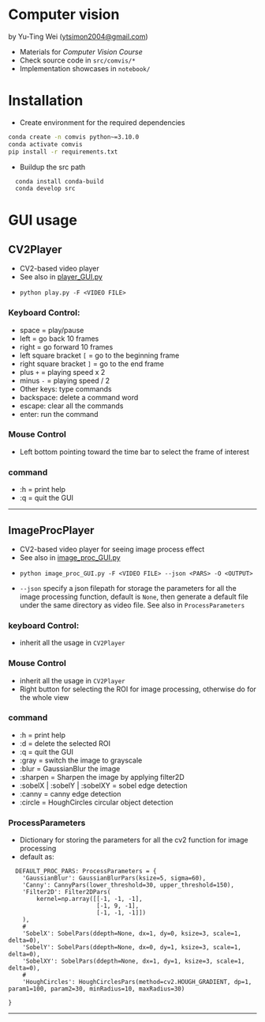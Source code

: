 Computer vision
======== 
by Yu-Ting Wei (ytsimon2004@gmail.com)

- Materials for *Computer Vision Course*
- Check source code in `src/comvis/*`
- Implementation showcases in `notebook/`


# Installation

- Create environment for the required dependencies

```bash
conda create -n comvis python~=3.10.0
conda activate comvis
pip install -r requirements.txt
```

- Buildup the src path

```bash
  conda install conda-build
  conda develop src
```

# GUI usage
## CV2Player 
- CV2-based video player 
- See also in [player_GUI.py](./src/comvis/gui/player_GUI.py)
- ~~~
  python play.py -F <VIDEO FILE>
  ~~~
### Keyboard Control:
- space = play/pause
- left = go back 10 frames
- right = go forward 10 frames
- left square bracket `[` = go to the beginning frame
- right square bracket `]` = go to the end frame
- plus `+` = playing speed x 2
- minus `-` = playing speed / 2
- Other keys: type commands
- backspace: delete a command word
- escape: clear all the commands
- enter: run the command

### Mouse Control
- Left bottom pointing toward the time bar to select the frame of interest

### command
- :h = print help
- :q = quit the GUI
  
-----------------------

## ImageProcPlayer
- CV2-based video player for seeing image process effect
- See also in [image_proc_GUI.py](./src/comvis/gui/image_proc_GUI.py)
- ~~~
  python image_proc_GUI.py -F <VIDEO FILE> --json <PARS> -O <OUTPUT>
  ~~~
- `--json` specify a json filepath for storage the parameters for all the image processing function,
    default is `None`, then generate a default file under the same directory as video file. See also in `ProcessParameters`

### keyboard Control:
- inherit all the usage in `CV2Player`
  
### Mouse Control
- inherit all the usage in `CV2Player`
- Right button for selecting the ROI for image processing, otherwise do for the whole view

### command
- :h = print help
- :d = delete the selected ROI
- :q = quit the GUI
- :gray = switch the image to grayscale
- :blur = GaussianBlur the image 
- :sharpen = Sharpen the image by applying filter2D
- :sobelX | :sobelY | :sobelXY = sobel edge detection
- :canny = canny edge detection
- :circle = HoughCircles circular object detection

### ProcessParameters
- Dictionary for storing the parameters for all the cv2 function for image processing 
- default as:
~~~
  DEFAULT_PROC_PARS: ProcessParameters = {
    'GaussianBlur': GaussianBlurPars(ksize=5, sigma=60),
    'Canny': CannyPars(lower_threshold=30, upper_threshold=150),
    'Filter2D': Filter2DPars(
        kernel=np.array([[-1, -1, -1],
                         [-1, 9, -1],
                         [-1, -1, -1]])
    ),
    #
    'SobelX': SobelPars(ddepth=None, dx=1, dy=0, ksize=3, scale=1, delta=0),
    'SobelY': SobelPars(ddepth=None, dx=0, dy=1, ksize=3, scale=1, delta=0),
    'SobelXY': SobelPars(ddepth=None, dx=1, dy=1, ksize=3, scale=1, delta=0),
    #
    'HoughCircles': HoughCirclesPars(method=cv2.HOUGH_GRADIENT, dp=1, param1=100, param2=30, minRadius=10, maxRadius=30)

}
  ~~~

----